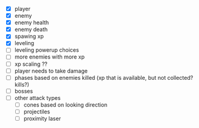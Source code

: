 - [x] player
- [x] enemy
- [x] enemy health
- [x] enemy death
- [x] spawing xp
- [x] leveling
- [ ] leveling powerup choices
- [ ] more enemies with more xp
- [ ] xp scaling ??
- [ ] player needs to take damage
- [ ] phases based on enemies killed (xp that is available, but not collected? kills?)
- [ ] bosses
- [ ] other attack types
	- [ ] cones based on looking direction
	- [ ] projectiles
	- [ ] proximity laser

